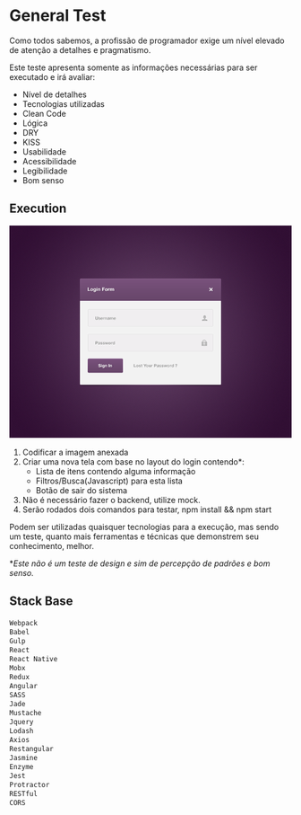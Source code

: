# General Test

Como todos sabemos, a profissão de programador exige um nível elevado de atenção a detalhes e pragmatismo.

Este teste apresenta somente as informações necessárias para ser executado e irá avaliar:

- Nível de detalhes
- Tecnologias utilizadas
- Clean Code
- Lógica
- DRY
- KISS
- Usabilidade
- Acessibilidade
- Legibilidade
- Bom senso


## Execution

![alt text](https://github.com/uhtred/Front-End-Tests/raw/master/%231/login-form.png "Logo Title Text 1")

1. Codificar a imagem anexada
2. Criar uma nova tela com base no layout do login contendo*:
    * Lista de itens contendo alguma informação
    * Filtros/Busca(Javascript) para esta lista
    * Botão de sair do sistema
3. Não é necessário fazer o backend, utilize mock.
4. Serão rodados dois comandos para testar, npm install && npm start

Podem ser utilizadas quaisquer tecnologias para a execução, mas sendo um teste, quanto mais ferramentas e técnicas que demonstrem seu conhecimento, melhor.

**Este não é um teste de design e sim de percepção de padrões e bom senso.*


## Stack Base
    Webpack
    Babel
    Gulp
    React
    React Native
    Mobx
    Redux
    Angular
    SASS
    Jade
    Mustache
    Jquery
    Lodash
    Axios
    Restangular
    Jasmine
    Enzyme
    Jest
    Protractor
    RESTful
    CORS
    
